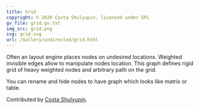 ```yaml
---
title: Grid
copyright: © 2020 Costa Shulyupin, licensed under EPL
gv_file: grid.gv.txt
img_src: grid.png
svg: grid.svg
url: /Gallery/undirected/grid.html
---
```

Often an layout engine places nodes on undesired locations.
Weighted invisible edges allow to manipulate nodes location.
This graph defines rigid grid of heavy weighted nodes and
arbitrary path on the grid.

You can rename and hide nodes to have graph which
looks like matrix or table.

Contributed by [Costa Shulyupin](http://www.makelinux.net/).
